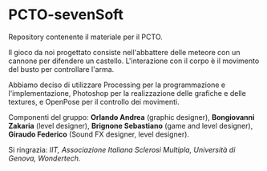 # PCTO-sevenSoft
Repository contenente il materiale per il PCTO.


Il gioco da noi progettato consiste nell'abbattere delle meteore con un cannone per difendere un castello. L'interazione con il corpo è il movimento del busto per controllare l'arma. 

Abbiamo deciso di utilizzare Processing per la programmazione e l'implementazione, Photoshop per la realizzazione delle grafiche e delle textures, e OpenPose per il controllo dei movimenti. 

Componenti del gruppo: **Orlando Andrea** (graphic designer), **Bongiovanni Zakaria** (level designer), **Brignone Sebastiano** (game and level designer), **Giraudo Federico** (Sound FX designer, level designer). 

Si ringrazia: *IIT, Associazione Italiana Sclerosi Multipla, Università di Genova, Wondertech.*
